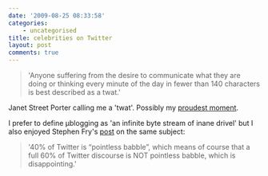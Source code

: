 ```yaml
---
date: '2009-08-25 08:33:58'
categories:
    - uncategorised
title: celebrities on Twitter
layout: post
comments: true
---
```

> 'Anyone suffering from the desire to communicate what they are doing
> or thinking every minute of the day in fewer than 140 characters is
> best described as a twat.'

Janet Street Porter calling me a 'twat'. Possibly my [proudest
moment](http://www.nbrightside.com/blog/2007/01/23/my-proudest-moment/).

I prefer to define µblogging as 'an infinite byte stream of inane
drivel' but I also enjoyed Stephen Fry's
[post](http://www.stephenfry.com/2009/08/18/pointless-babble/) on the
same subject:
> '40% of Twitter is “pointless babble”, which means of course that a
> full 60% of Twitter discourse is NOT pointless babble, which is
> disappointing.'
